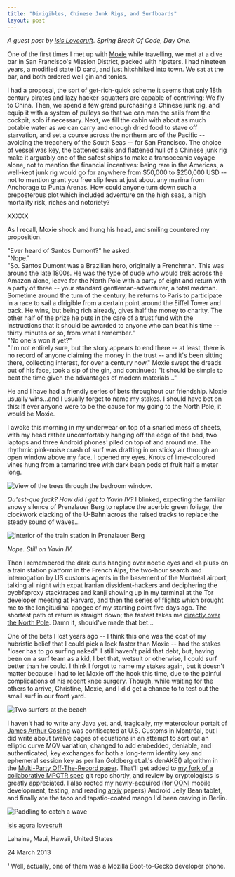 ```yaml
---
title: "Dirigibles, Chinese Junk Rigs, and Surfboards"
layout: post
---
```


*A guest post by [Isis Lovecruft](https://blog.patternsinthevoid.net/). Spring Break Of Code, Day One.*

One of the first times I met up with [Moxie](https://twitter.com/moxie) while travelling, we met at a dive bar in 
San Francisco's Mission District, packed with hipsters. I had nineteen years, a modified state ID card, and just 
hitchhiked into town. We sat at the bar, and both ordered well gin and tonics. 

I had a proposal, the sort of get-rich-quick scheme it seems that only 18th century pirates and lazy hacker-squatters are 
capable of contriving: We fly to China. Then, we spend a few grand purchasing a Chinese junk rig, and equip it with a system 
of pulleys so that we can man the sails from the cockpit, solo if necessary. Next, we fill the cabin with about as much potable 
water as we can carry and enough dried food to stave off starvation, and set a course across the northern arc of the 
Pacific -- avoiding the treachery of the South Seas -- for San Francisco. The choice of vessel was key, the battened sails 
and flattened hull of a Chinese junk rig make it arguably one of the safest ships to make a transoceanic voyage alone, not 
to mention the financial incentives: being rare in the Americas, a well-kept junk rig would go for anywhere from $50,000 
to $250,000 USD -- not to mention grant you free slip fees at just about any marina from Anchorage to Punta Arenas. How could 
anyone turn down such a preposterous plot which included adventure on the high seas, a high mortality risk, riches and notoriety?

XXXXX

As I recall, Moxie shook and hung his head, and smiling countered my proposition.

"Ever heard of Santos Dumont?" he asked.  
"Nope."  
"So. Santos Dumont was a Brazilian hero, originally a Frenchman. This was around the late 1800s. He was the type of dude who 
would trek across the Amazon alone, leave for the North Pole with a party of eight and return with a party of three -- your 
standard gentleman-adventurer, a total madman. Sometime around the turn of the century, he returns to Paris to participate 
in a race to sail a dirigible from a certain point around the Eiffel Tower and back. He wins, but being rich already, gives half 
the money to charity. The other half of the prize he puts in the care of a trust fund with the instructions that it should be 
awarded to anyone who can beat his time -- thirty minutes or so, from what I remember."  
"No one's won it yet?"  
"I'm not entirely sure, but the story appears to end there -- at least, there is no record of anyone claiming the money in the 
trust -- and it's been sitting there, collecting interest, for over a century now." Moxie swept the dreads out of his face, 
took a sip of the gin, and continued: "It should be simple to beat the time given the advantages of modern materials..."

He and I have had a friendly series of bets throughout our friendship. Moxie usually wins...and I usually forget to name 
my stakes. I should have bet on this: If ever anyone were to be the cause for my going to the North Pole, it would be Moxie. 

I awoke this morning in my underwear on top of a snarled mess of sheets, with my head rather uncomfortably hanging off 
the edge of the bed, two laptops and three Android phones¹ piled on top of and around me. The rhythmic pink-noise 
crash of surf was drafting in on sticky air through an open window above my face. I opened my eyes. Knots of lime-coloured vines
 hung from a tamarind tree with dark bean pods of fruit half a meter long. 

<img src="/blog/images/tamarind.jpg" class="nice" alt="View of the trees through the bedroom window." />

*Qu'est-que fuck? How did I get to Yavin IV?*  I blinked, expecting the familiar snowy silence of Prenzlauer Berg to 
replace the acerbic green foliage, the clockwork clacking of the U-Bahn across the raised tracks to replace the steady 
sound of waves...

<img src="/blog/images/eberswalderstrasse-prenzlauerberg-hinterof.jpg" class="nice" alt="Interior of the train station in Prenzlauer Berg"/>

*Nope. Still on Yavin IV.*

Then I remembered the dark curls hanging over noetic eyes and «à plus» on a train station platform in the French Alps, 
the two-hour search and interrogation by US customs agents in the basement of the Montréal airport, talking all night with 
expat Iranian dissident-hackers and deciphering the pyobfsproxy stacktraces and kanji showing up in my terminal at the Tor 
developer meeting at Harvard, and then the series of flights which brought me to the longitudinal apogee of my starting point 
five days ago. The shortest path of return is straight down; the fastest takes me 
[directly over the North Pole](http://www.distance.to/Honolulu_Berlin). Damn it, should've made that bet...

One of the bets I lost years ago -- I think this one was the cost of my hubristic belief that I could pick a lock faster than 
Moxie -- had the stakes "loser has to go surfing naked". I still haven't paid that debt, but, having been on a surf team as a 
kid, I bet that, wetsuit or otherwise, I could surf better than he could. I think I forgot to name my stakes again, but it 
doesn't matter because I had to let Moxie off the hook this time, due to the painful complications of his recent knee surgery. 
Though, while waiting for the others to arrive, Christine, Moxie, and I did get a chance to to test out the small surf in 
our front yard.

<img src="/blog/images/surfsup.jpg" class="nice" alt="Two surfers at the beach" />

I haven't had to write any Java yet, and, tragically, my watercolour portait 
of [James Arthur Gosling](http://www.novosti.rs/upload/images/2011/03/3003j/james-gosling-java.jpg) was confiscated at U.S. 
Customs in Montréal, but I did write about twelve pages of equations in an attempt to sort out an elliptic curve MQV variation, 
changed to add embedded, deniable, and authenticated, key exchanges for both a long-term identity key and ephemeral session key 
as per Ian Goldberg et.al.'s denAKE() algorithm in the 
[Multi-Party Off-The-Record paper](http://www.cypherpunks.ca/~iang/pubs/mpotr.pdf). That'll get added 
to [my fork of a collaborative MPOTR spec](https://github.com/isislovecruft/mpOTR) git repo shortly, and review by 
cryptologists is greatly appreciated. I also rooted my newly-acquired (for [OONI](https://ooni.torproject.org/) mobile 
development, testing, and reading [arxiv](http://arxiv.org/) papers) Android Jelly Bean tablet, and finally ate the taco and 
tapatio-coated mango I'd been craving in Berlin.

<img src="/blog/images/paddlehard.jpg" class="nice" alt="Paddling to catch a wave" />

[isis](https://blog.patternsinthevoid.net) [agora](https://github.com/isislovecruft) [lovecruft](https://twitter.com/isislovecruft)

Lahaina, Maui, Hawaii, United States

24 March 2013

¹ Well, actually, one of them was a Mozilla Boot-to-Gecko developer phone.
